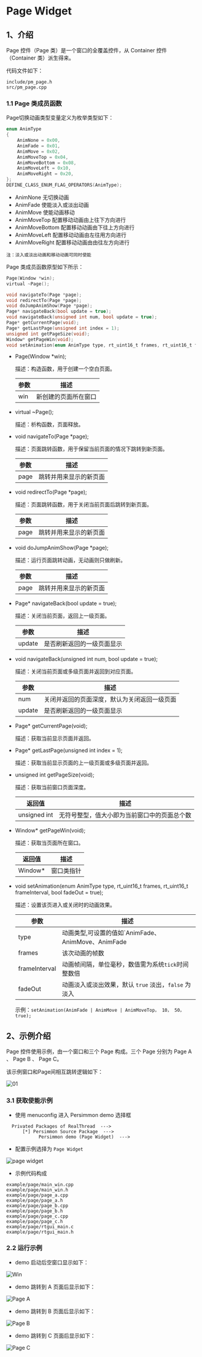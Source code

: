 # Page Widget

## 1、介绍

 Page 控件（Page 类）是一个窗口的全覆盖控件，从 Container 控件（Container 类）派生得来。

代码文件如下：

```code
include/pm_page.h
src/pm_page.cpp
```

### 1.1 Page 类成员函数

Page切换动画类型变量定义为枚举类型如下：

```C
enum AnimType
{
    AnimNone = 0x00,
    AnimFade = 0x01,
    AnimMove = 0x02,
    AnimMoveTop = 0x04,
    AnimMoveBottom = 0x08,
    AnimMoveLeft = 0x10,
    AnimMoveRight = 0x20,
};
DEFINE_CLASS_ENUM_FLAG_OPERATORS(AnimType);
```

- AnimNone 无切换动画
- AnimFade 使能淡入或淡出动画
- AnimMove 使能动画移动
- AnimMoveTop 配置移动动画由上往下方向进行
- AnimMoveBottom 配置移动动画由下往上方向进行
- AnimMoveLeft 配置移动动画由左往用方向进行
- AnimMoveRight 配置移动动画由由往左方向进行

`注：淡入或淡出动画和移动动画可同时使能`

Page 类成员函数原型如下所示：

```C
Page(Window *win);
virtual ~Page();

void navigateTo(Page *page);
void redirectTo(Page *page);
void doJumpAnimShow(Page *page);
Page* navigateBack(bool update = true);
void navigateBack(unsigned int num, bool update = true);
Page* getCurrentPage(void);
Page* getLastPage(unsigned int index = 1);
unsigned int getPageSize(void);
Window* getPageWin(void);
void setAnimation(enum AnimType type, rt_uint16_t frames, rt_uint16_t frameInterval, bool fadeOut = true);
```

- Page(Window *win);

    描述：构造函数，用于创建一个空白页面。

    | 参数  | 描述 |
    | -    | -    |
    | win | 新创建的页面所在窗口 |

- virtual ~Page();

    描述：析构函数，页面释放。

- void navigateTo(Page *page);

    描述：页面跳转函数，用于保留当前页面的情况下跳转到新页面。

    | 参数  | 描述 |
    | -    | -    |
    | page | 跳转并用来显示的新页面 |

- void redirectTo(Page *page);

    描述：页面跳转函数，用于关闭当前页面后跳转到新页面。

    | 参数  | 描述 |
    | -    | -    |
    | page | 跳转并用来显示的新页面 |

- void doJumpAnimShow(Page *page);

    描述：运行页面跳转动画，无动画则只做刷新。

    | 参数  | 描述 |
    | -    | -    |
    | page | 跳转并用来显示的新页面 |

- Page* navigateBack(bool update = true);

    描述：关闭当前页面，返回上一级页面。

    | 参数  | 描述 |
    | -    | -    |
    | update | 是否刷新返回的一级页面显示 |

- void navigateBack(unsigned int num, bool update = true);

    描述：关闭当前页面或多级页面并返回到对应页面。

    | 参数  | 描述 |
    | -    | -    |
    | num | 关闭并返回的页面深度，默认为关闭返回一级页面 |
    | update | 是否刷新返回的一级页面显示 |

- Page* getCurrentPage(void);

    描述：获取当前显示页面并返回。

- Page* getLastPage(unsigned int index = 1);

    描述：获取当前显示页面的上一级页面或多级页面并返回。

- unsigned int getPageSize(void);

    描述：获取当前窗口页面深度。

    | 返回值  | 描述 |
    | ---     | ---- |
    | unsigned int | 无符号整型，值大小即为当前窗口中的页面总个数 |

- Window* getPageWin(void);

    描述：获取当页面所在窗口。

    | 返回值  | 描述 |
    | -    | -    |
    | Window* | 窗口类指针 |

- void setAnimation(enum AnimType type, rt_uint16_t frames, rt_uint16_t frameInterval, bool fadeOut = true);

    描述：设置该页进入或关闭时的动画效果。

    | 参数  | 描述 |
    | -    | -    |
    | type | 动画类型,可设置的值如`AnimFade、AnimMove、AnimFade | AnimMove | AnimMoveTop`等 |
    | frames | 该次动画的帧数 |
    | frameInterval | 动画帧间隔，单位毫秒，数值需为系统`tick`时间整数倍 |
    | fadeOut | 动画淡入或淡出效果，默认 `true` 淡出，`false` 为淡入 |

    示例：`setAnimation(AnimFade | AnimMove | AnimMoveTop， 10， 50， true);`

## 2、示例介绍

Page 控件使用示例，由一个窗口和三个 Page 构成。三个 Page 分别为 Page A 、 Page B 、 Page C。

该示例窗口和Page间相互跳转逻辑如下：

![01](./image/01.png)

### 3.1 获取使能示例

- 使用 menuconfig 进入 Persimmon demo 选择框

```menuconfig
  Privated Packages of RealThread  --->
      [*] Persimmon Source Package  --->
            Persimmon demo (Page Widget)  --->
```

- 配置示例选择为 `Page Widget`

![page widget](./image/page_s.png)

- 示例代码构成

```code
example/page/main_win.cpp
example/page/main_win.h
example/page/page_a.cpp
example/page/page_a.h
example/page/page_b.cpp
example/page/page_b.h
example/page/page_c.cpp
example/page/page_c.h
example/page/rtgui_main.c
example/page/rtgui_main.h
```

### 2.2 运行示例

- demo 启动后空窗口显示如下：

![Win](./image/win.png)

- demo 跳转到 A 页面后显示如下：

![Page A](./image/page_a.png)

- demo 跳转到 B 页面后显示如下：

![Page B](./image/page_b.png)

- demo 跳转到 C 页面后显示如下：

![Page C](./image/page_c.png)
